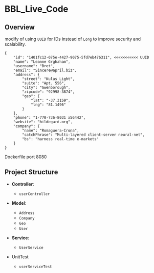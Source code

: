 # BBL_Live_Code

## Overview
modify of using `UUID` for IDs instead of `Long` to improve security and scalability.

```
{
    "id": "1401fc12-075e-4427-9075-5fd7eb476311", <<<<<<<<<<< UUID
    "name": "Leanne Grghaham",
    "username": "Bret",
    "email": "Sincere@april.biz",
    "address": {
        "street": "Kulas Light",
        "suite": "Apt. 556",
        "city": "Gwenborough",
        "zipcode": "92998-3874",
        "geo": {
            "lat": "-37.3159",
            "lng": "81.1496"
        }
    },
    "phone": "1-770-736-8031 x56442",
    "website": "hildegard.org",
    "company": {
        "name": "Romaguera-Crona",
        "catchPhrase": "Multi-layered client-server neural-net",
        "bs": "harness real-time e-markets"
    }
}
```

Dockerfile
port 8080

## Project Structure

- **Controller**: 
  - `userController`

- **Model**:
  - `Address`
  - `Company`
  - `Geo`
  - `User`

- **Service**:
  - `UserService`

- UnitTest
  - `userServiceTest`
